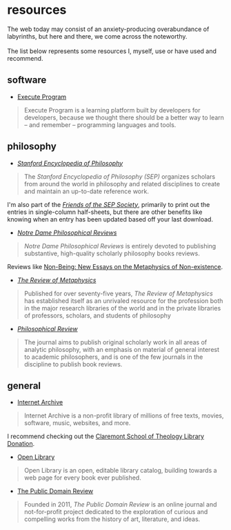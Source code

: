 # resources

<aside>The web today may consist of an anxiety-producing overabundance of labyrinths, but here and there, we come across the noteworthy. <br><br> The list below represents some resources I, myself, use or have used and recommend.</aside>

## software

- [Execute Program](https://www.executeprogram.com/)
> Execute Program is a learning platform built by developers for developers, because we thought there should be a better way to learn – and remember – programming languages and tools.

## philosophy

- *[Stanford Encyclopedia of Philosophy](https://plato.stanford.edu/)*
> The *Stanford Encyclopedia of Philosophy (SEP)* organizes scholars from around the world in philosophy and related disciplines to create and maintain an up-to-date reference work.

I'm also part of the *[Friends of the SEP Society](https://leibniz.stanford.edu/friends/)*, primarily to print out the entries in single-column half-sheets, but there are other benefits like knowing when an entry has been updated based off your last download.

- *[Notre Dame Philosophical Reviews](https://ndpr.nd.edu/)*
> *Notre Dame Philosophical Reviews* is entirely devoted to publishing substantive, high-quality scholarly philosophy books reviews.

Reviews like [Non-Being: New Essays on the Metaphysics of Non-existence](https://ndpr.nd.edu/reviews/non-being-new-essays-on-the-metaphysics-of-non-existence/).

- *[The Review of Metaphysics](https://reviewofmetaphysics.org/)*
> Published for over seventy-five years, *The Review of Metaphysics* has established itself as an unrivaled resource for the profession both in the major research libraries of the world and in the private libraries of professors, scholars, and students of philosophy

- *[Philosophical Review](https://read.dukeupress.edu/the-philosophical-review)*
> The journal aims to publish original scholarly work in all areas of analytic philosophy, with an emphasis on material of general interest to academic philosophers, and is one of the few journals in the discipline to publish book reviews.

## general

- [Internet Archive](https://archive.org/)
> Internet Archive is a non-profit library of millions of free texts, movies, software, music, websites, and more.

I recommend checking out the [Claremont School of Theology Library Donation](https://archive.org/details/claremont_school_of_theology).

- [Open Library](https://openlibrary.org/)
> Open Library is an open, editable library catalog, building towards a web page for every book ever published.

- [The Public Domain Review](https://publicdomainreview.org/)
> Founded in 2011, _The Public Domain Review_ is an online journal and not-for-profit project dedicated to the exploration of curious and compelling works from the history of art, literature, and ideas.
